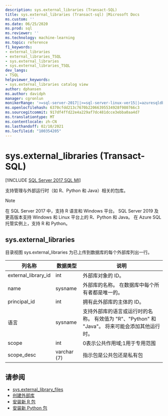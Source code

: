 ```yaml
---
description: sys.external_libraries (Transact-SQL)
title: sys.external_libraries (Transact-sql) |Microsoft Docs
ms.custom: ''
ms.date: 06/25/2020
ms.prod: sql
ms.reviewer: ''
ms.technology: machine-learning
ms.topic: reference
f1_keywords:
- external_libraries
- external_libraries_TSQL
- sys.external_libraries
- sys.external_libraries_TSQL
dev_langs:
- TSQL
helpviewer_keywords:
- sys.external_libraries catalog view
author: dphansen
ms.author: davidph
manager: cgronlun
monikerRange: '>=sql-server-2017||>=sql-server-linux-ver15||=azuresqldb-mi-current'
ms.openlocfilehash: 6370cfdd213c7670b22066395534928f980766c3
ms.sourcegitcommit: 917df4ffd22e4a229af7dc481dcce3ebba0aa4d7
ms.translationtype: MT
ms.contentlocale: zh-CN
ms.lasthandoff: 02/10/2021
ms.locfileid: "100354205"
---
```

# <a name="sysexternal_libraries-transact-sql"></a>sys.external_libraries (Transact-SQL)  
[!INCLUDE [SQL Server 2017 SQL MI](../../includes/applies-to-version/sqlserver2017-asdbmi.md)]

支持管理与外部运行时（如 R、Python 和 Java）相关的包库。

> [!NOTE]
> 在 SQL Server 2017 中，支持 R 语言和 Windows 平台。 SQL Server 2019 及更高版本支持 Windows 和 Linux 平台上的 R、Python 和 Java。 在 Azure SQL 托管实例上，支持 R 和 Python。

## <a name="sysexternal_libraries"></a>sys.external_libraries

目录视图 sys.external_libraries 为已上传到数据库的每个外部库列出一行。

|列名称 |数据类型 | 说明|
|------|------|------|
|external_library_id |int | 外部库对象的 ID。 |
|name |sysname |外部库的名称。 在数据库中每个所有者都是唯一的。|
|principal_id |int |拥有此外部库的主体的 ID。 |
|语言 | sysname | 支持外部库的语言或运行时的名称。 有效值为 "R"、"Python" 和 "Java"。 将来可能会添加其他运行时。|
|scope |int |0表示公共作用域;1用于专用范围 |  
|scope_desc |varchar (7)  |指示包是公共包还是私有包|

## <a name="see-also"></a>请参阅  

+ [sys.external_library_files](sys-external-library-files-transact-sql.md)  
+ [创建外部库](../../t-sql/statements/create-external-library-transact-sql.md)  
+ [安装新 R 包](../../machine-learning/package-management/install-additional-r-packages-on-sql-server.md)  
+ [安装新 Python 包](../../machine-learning/package-management/install-additional-python-packages-on-sql-server.md)  
